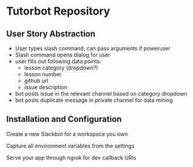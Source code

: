 # Tutorbot Repository 

## User Story Abstraction
-  User types slash command, can pass arguments if poweruser
-  Slash command opens dialog for user
-  user fills out following data points:
    - lesson category (dropdown?)
    - lesson number
    -  github url
    - issue description
- bot posts issue in the relevant channel based on category dropdown
- bot posts duplicate message in private channel for data mining

## Installation and Configuration
Create a new Slackbot for a workspace you own

Capture all environment variables from the settings

Serve your app through ngrok for dev callback URIs


